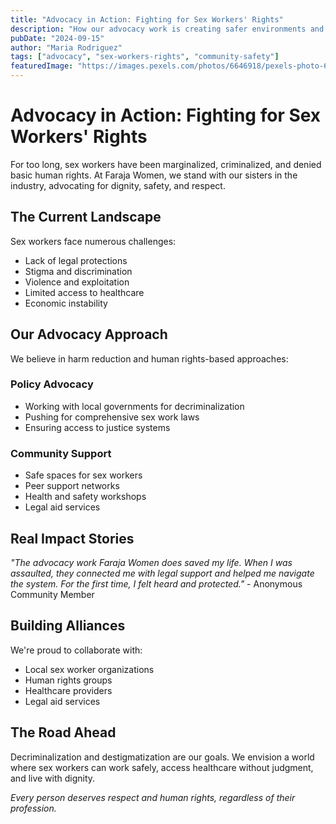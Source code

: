 ```yaml
---
title: "Advocacy in Action: Fighting for Sex Workers' Rights"
description: "How our advocacy work is creating safer environments and greater respect for sex workers in our community."
pubDate: "2024-09-15"
author: "Maria Rodriguez"
tags: ["advocacy", "sex-workers-rights", "community-safety"]
featuredImage: "https://images.pexels.com/photos/6646918/pexels-photo-6646918.jpeg"
---
```


# Advocacy in Action: Fighting for Sex Workers' Rights

For too long, sex workers have been marginalized, criminalized, and denied basic human rights. At Faraja Women, we stand with our sisters in the industry, advocating for dignity, safety, and respect.

## The Current Landscape

Sex workers face numerous challenges:
- Lack of legal protections
- Stigma and discrimination
- Violence and exploitation
- Limited access to healthcare
- Economic instability

## Our Advocacy Approach

We believe in harm reduction and human rights-based approaches:

### Policy Advocacy
- Working with local governments for decriminalization
- Pushing for comprehensive sex work laws
- Ensuring access to justice systems

### Community Support
- Safe spaces for sex workers
- Peer support networks
- Health and safety workshops
- Legal aid services

## Real Impact Stories

*"The advocacy work Faraja Women does saved my life. When I was assaulted, they connected me with legal support and helped me navigate the system. For the first time, I felt heard and protected."* - Anonymous Community Member

## Building Alliances

We're proud to collaborate with:
- Local sex worker organizations
- Human rights groups
- Healthcare providers
- Legal aid services

## The Road Ahead

Decriminalization and destigmatization are our goals. We envision a world where sex workers can work safely, access healthcare without judgment, and live with dignity.

*Every person deserves respect and human rights, regardless of their profession.*